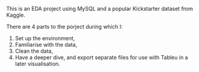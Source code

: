 This is an EDA project using MySQL and a popular Kickstarter dataset from Kaggle. 

There are 4 parts to the porject during which I:

1. Set up the environment,
2. Familiarise with the data,
3. Clean the data,
4. Have a deeper dive, and export separate files for use with Tableu in a later visualisation.
